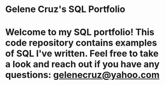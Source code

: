 # Gelene Cruz's SQL Portfolio

# Welcome to my SQL portfolio! This code repository contains examples of SQL I've written. Feel free to take a look and reach out if you have any questions:  gelenecruz@yahoo.com

